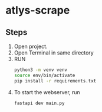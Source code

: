 # atlys-scrape
## Steps
1. Open project.
2. Open Terminal in same directory
3. RUN 
    ```sh
    python3 -m venv venv
    source env/bin/activate
    pip install -r requirements.txt
    ```
4. To start the webserver, run
   ```sh
   fastapi dev main.py
   ```

